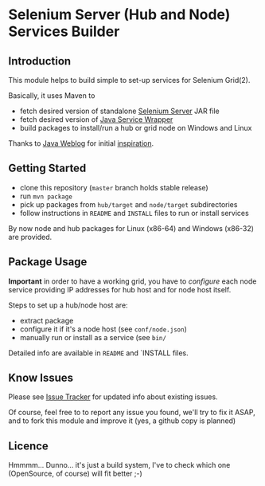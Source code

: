 Selenium Server (Hub and Node) Services Builder
===============================================

Introduction
------------

This module helps to build simple to set-up services for Selenium Grid(2).

Basically, it uses Maven to

 *  fetch desired version of standalone [Selenium Server](http://docs.seleniumhq.org/download/) JAR file
 *  fetch desired version of [Java Service Wrapper](http://wrapper.tanukisoftware.com)
 *  build packages to install/run a hub or grid node on Windows and Linux

Thanks to [Java Weblog](http://javanetspeed.blogspot.com) for initial
[inspiration](http://javanetspeed.blogspot.com/2012/10/running-selenium-grid-as-service.html).

Getting Started
---------------

* clone this repository (`master` branch holds stable release)
* run `mvn package`
* pick up packages from `hub/target` and `node/target` subdirectories
* follow instructions in `README` and `INSTALL` files to run or install services

By now node and hub packages for Linux (x86-64) and Windows (x86-32) are provided.

Package Usage
-------------

**Important** in order to have a working grid, you have to *configure* each node service providing IP addresses
for hub host and for node host itself.

Steps to set up a hub/node host are:

* extract package
* configure it if it's a node host (see `conf/node.json`)
* manually run or install as a service (see `bin/`

Detailed info are available in `README` and `INSTALL files.

Know Issues
-----------

Please see [Issue Tracker](https://bitbucket.org/elleuca/selenium-grid-services/issues?status=new&status=open) for
updated info about existing issues.

Of course, feel free to to report any issue you found, we'll try to fix it ASAP, and to fork this module and improve it
(yes, a github copy is planned)

Licence
-------

Hmmmm... Dunno... it's just a build system, I've to check which one (OpenSource, of course) will fit better ;-)